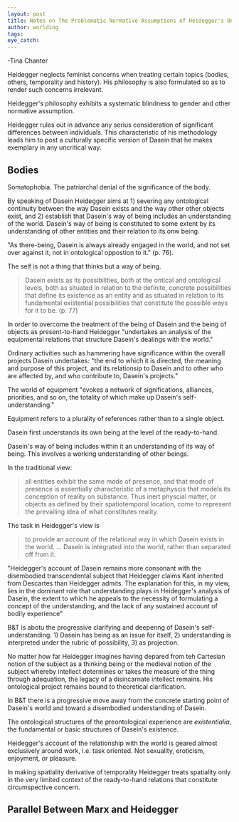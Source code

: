 ```yaml
---
layout: post
title: Notes on The Problematic Normative Assumptions of Heidegger's Ontology
author: worlding
tags:
eye_catch:
---
```

-Tina Chanter

Heidegger neglects feminist concerns when treating certain topics (bodies, others, temporality and history). His philosophy is also formulated so as to render such concerns irrelevant.

Heidegger's philosophy exhibits a systematic blindness to gender and other normative assumption.

Heidegger rules out in advance any serius consideration of significant differences between individuals. This characteristic of his methodology leads him to post a culturally specific version of Dasein that he makes exemplary in any uncritical way.

## Bodies

Somatophobia. The patriarchal denial of the significance of the body.

By speaking of Dasein Heidegger aims at 1) severing any ontological continuity between the way Dasein exists and the way other other objects exist, and 2) establish that Dasein's way of being includes an understanding of the world. Dasein's way of being is constituted to some extent by its understanding of other entities and their relation to its onw being.

"As there-being, Dasein is always already engaged in the world, and not set over against it, not in ontological oppostion to it." (p. 76).

The self is not a thing that thinks but a way of being.

>Dasein exists as its possibilities, both at the ontical and ontological levels, both as situated in relation to the definite, concrete possibilities that define its existence as an entity and as situated in relation to its fundamental existential possibilities that constitute the possible ways for it to be. (p. 77)

In order to overcome the treatment of the being of Dasein and the being of objects as present-to-hand Heidegger "undertakes an analysis of the equipmental relations that structure Dasein's dealings with the world."

Ordinary activities such as hammering have significance within the overall projects Dasein undertakes: "the end to which it is directed, the meaning and purpose of this project, and its relationsip to Dasein and to other who are affected by, and who contribute to, Dasein's projects."

The world of equipment "evokes a network of significations, alliances, priorities, and so on, the totality of which make up Dasein's self-understanding."

Equipment refers to a plurality of references rather than to a single object.

Dasein first understands its own being at the level of the ready-to-hand.

Dasein's way of being includes within it an understanding of its way of being. This involves a working understanding of other beings.

In the traditional view:
> all entities exhibit the same mode of presence, and that mode of presence is essentially characteristic of a metaphyscis that models its conception of reality on substance. Thus inert physcial matter, or objects as defined by their spatiotemporal location, come to represent the prevailing idea of what constitutes reality.

The task in Heidegger's view is
> to provide an account of the relational way in which Dasein exists in the world. ... Dasein is integrated into the world, rather than separated off from it.

"Heidegger's account of Dasein remains more consonant with the disembodied transcendental subject that Heidegger claims Kant inherited from Descartes than Heidegger admits. The explanation for this, in my view, lies in the dominant role that understanding plays in Heidegger's analysis of Dasein, the extent to which he appeals to the necessity of formulating a concept of the understanding, and the lack of any sustained account of bodily experience"

B&T is abotu the progressive clarifying and deepenng of Dasein's self-understanding. 1) Dasein has being as an issue for itself, 2) understanding is interpreted under the rubric of possibility, 3) as projection.

No matter how far Heidegger imagines having depared from teh Cartesian notion of the subject as a thinking being or the medieval notion of the subject whereby intellect determines or takes the measure of the thing through adequation, the legacy of a disincarnate intellect remains. His ontological project remains bound to theoretical clarification.

In B&T there is a progressive move away from the concrete starting point of Dasein's world and toward a disembodied understanding of Dasein.

The ontological structures of the preontological experience are _existentialia_, the fundamental or basic structures of Dasein's existence.

Heidegger's account of the relationship with the world is geared almost exclusively around work, i.e. task oriented. Not sexuality, eroticism, enjoyment, or pleasure.

In making spatiality derivative of temporality Heidegger treats spatiality only in the very limited context of the ready-to-hand relations that constitute circumspective concern.

## Parallel Between Marx and Heidegger
